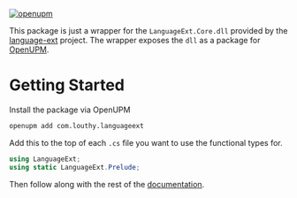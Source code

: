 [![openupm](https://img.shields.io/npm/v/com.louthy.languageext?label=openupm&registry_uri=https://package.openupm.com)](https://openupm.com/packages/com.louthy.languageext/)

This package is just a wrapper for the `LanguageExt.Core.dll` provided by the [language-ext](https://github.com/louthy/language-ext) project. The wrapper exposes the `dll` as a package for [OpenUPM](https://openupm.com/).

# Getting Started

Install the package via OpenUPM

```bash
openupm add com.louthy.languageext
```

Add this to the top of each `.cs` file you want to use the functional types for.

```cs
using LanguageExt;
using static LanguageExt.Prelude;
```

Then follow along with the rest of the [documentation](https://github.com/louthy/language-ext#getting-started).
